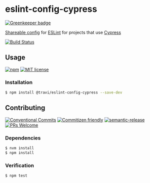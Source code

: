 # eslint-config-cypress

[![Greenkeeper badge](https://badges.greenkeeper.io/travi/eslint-config-cypress.svg)](https://greenkeeper.io/)

[Shareable config](https://eslint.org/docs/developer-guide/shareable-configs#shareable-configs)
for [ESLint](https://eslint.org) for projects that use [Cypress](https://www.cypress.io)

<!-- status badges -->
[![Build Status][ci-badge]][ci-link]

## Usage

<!-- consumer badges -->
[![npm][npm-badge]][npm-link]
[![MIT license][license-badge]][license-link]

### Installation

```sh
$ npm install @travi/eslint-config-cypress --save-dev
```

## Contributing

<!-- contribution badges -->
[![Conventional Commits][commit-convention-badge]][commit-convention-link]
[![Commitizen friendly][commitizen-badge]][commitizen-link]
[![semantic-release][semantic-release-badge]][semantic-release-link]
[![PRs Welcome][PRs-badge]][PRs-link]

### Dependencies

```sh
$ nvm install
$ npm install
```

### Verification

```sh
$ npm test
```

[npm-link]: https://www.npmjs.com/package/@travi/eslint-config-cypress
[npm-badge]: https://img.shields.io/npm/v/@travi/eslint-config-cypress.svg
[license-link]: LICENSE
[license-badge]: https://img.shields.io/github/license/travi/eslint-config-cypress.svg
[ci-link]: https://travis-ci.com/travi/eslint-config-cypress
[ci-badge]: https://img.shields.io/travis/com/travi/eslint-config-cypress/master.svg
[commit-convention-link]: https://conventionalcommits.org
[commit-convention-badge]: https://img.shields.io/badge/Conventional%20Commits-1.0.0-yellow.svg
[commitizen-link]: http://commitizen.github.io/cz-cli/
[commitizen-badge]: https://img.shields.io/badge/commitizen-friendly-brightgreen.svg
[semantic-release-link]: https://github.com/semantic-release/semantic-release
[semantic-release-badge]: https://img.shields.io/badge/%20%20%F0%9F%93%A6%F0%9F%9A%80-semantic--release-e10079.svg
[PRs-link]: http://makeapullrequest.com
[PRs-badge]: https://img.shields.io/badge/PRs-welcome-brightgreen.svg
